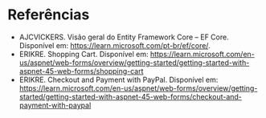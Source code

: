# Referências

- AJCVICKERS. Visão geral do Entity Framework Core – EF Core. Disponível em: <https://learn.microsoft.com/pt-br/ef/core/>.
- ERIKRE. Shopping Cart. Disponível em: <https://learn.microsoft.com/en-us/aspnet/web-forms/overview/getting-started/getting-started-with-aspnet-45-web-forms/shopping-cart>
- ERIKRE. Checkout and Payment with PayPal. Disponível em: <https://learn.microsoft.com/en-us/aspnet/web-forms/overview/getting-started/getting-started-with-aspnet-45-web-forms/checkout-and-payment-with-paypal>
